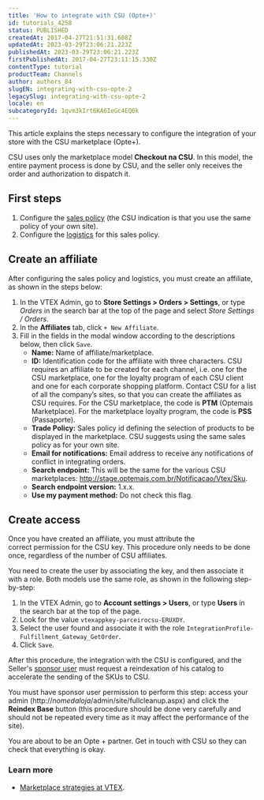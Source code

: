 ```yaml
---
title: 'How to integrate with CSU (Opte+)'
id: tutorials_4258
status: PUBLISHED
createdAt: 2017-04-27T21:51:31.608Z
updatedAt: 2023-03-29T23:06:21.223Z
publishedAt: 2023-03-29T23:06:21.223Z
firstPublishedAt: 2017-04-27T23:11:15.330Z
contentType: tutorial
productTeam: Channels
author: authors_84
slugEN: integrating-with-csu-opte-2
legacySlug: integrating-with-csu-opte-2
locale: en
subcategoryId: 1qvm3kIrt6KA6IeGc4EQ6k
---
```


This article explains the steps necessary to configure the integration of your store with the CSU marketplace (Opte+).

CSU uses only the marketplace model **Checkout na CSU**. In this model, the entire payment process is done by CSU, and the seller only receives the order and authorization to dispatch it.

## First steps

1. Configure the [sales policy](http://help.vtex.com/en/tutorial/configuring-a-marketplace-sales-policy/) (the CSU indication is that you use the same policy of your own site).
2. Configure the [logistics](http://help.vtex.com/en/tutorial/configuring-logistics-for-a-marketplace/) for this sales policy.

## Create an affiliate

After configuring the sales policy and logistics, you must create an affiliate, as shown in the steps below:

1. In the VTEX Admin, go to **Store Settings > Orders > Settings**, or type *Orders* in the search bar at the top of the page and select *Store Settings / Orders*.
2. In the **Affiliates** tab, click `+ New Affiliate`.
3. Fill in the fields in the modal window according to the descriptions below, then click `Save`.
    - **Name:** Name of affiliate/marketplace.
    - **ID:** Identification code for the affiliate with three characters. CSU requires an affiliate to be created for each channel, i.e. one for the CSU marketplace, one for the loyalty program of each CSU client and one for each corporate shopping platform. Contact CSU for a list of all the company’s sites, so that you can create the affiliates as CSU requires. For the CSU marketplace, the code is **PTM** (Optemais Marketplace). For the marketplace loyalty program, the code is **PSS** (Passaporte).
    - **Trade Policy:** Sales policy id defining the selection of products to be displayed in the marketplace. CSU suggests using the same sales policy as for your own site.
    - **Email for notifications:** Email address to receive any notifications of conflict in integrating orders.
    - **Search endpoint:** This will be the same for the various CSU marketplaces: http://stage.optemais.com.br/Notificacao/Vtex/Sku.
    - **Search endpoint version:** 1.x.x.
    - **Use my payment method:** Do not check this flag.

## Create access

Once you have created an affiliate, you must attribute the correct permission for the CSU key. This procedure only needs to be done once, regardless of the number of CSU affiliates.

You need to create the user by associating the key, and then associate it with a role. Both models use the same role, as shown in the following step-by-step:

1. In the VTEX Admin, go to **Account settings > Users**, or type **Users** in the search bar at the top of the page.
2. Look for the value `vtexappkey-parceirocsu-ERUXDY`.
3. Select the user found and associate it with the role `IntegrationProfile-Fulfillment_Gateway_GetOrder`.
4. Click `Save`.

After this procedure, the integration with the CSU is configured, and the Seller's [sponsor user](/en/tutorial/what-is-the-sponsor-user--3oPr7YuIkEYqUGmEqIMSEy) must request a reindexation of his catalog to accelerate the sending of the SKUs to CSU.

You must have sponsor user permission to perform this step: access your admin (http://_nomedaloja_/admin/site/fullcleanup.aspx) and click the **Reindex Base** button (this procedure should be done very carefully and should not be repeated every time as it may affect the performance of the site).

You are about to be an Opte + partner. Get in touch with CSU so they can check that everything is okay.

### Learn more

- [Marketplace strategies at VTEX](/en/tutorial/marketplace-strategies-at-vtex--tutorials_402).
